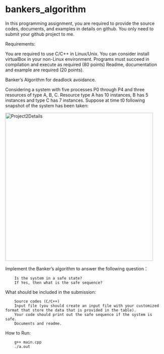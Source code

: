 # bankers_algorithm

In this programming assignment, you are required to provide the source codes, documents, and examples in details on github. You only need to submit your github project to me.  

 

Requirements:

You are required to use C/C++ in Linux/Unix. You can consider install virtualBox in your non-Linux environment.
Programs must succeed in compilation and execute as required (80 points)
Readme, documentation and example are required (20 points).
 

Banker’s Algorithm for deadlock avoidance.

 

Considering a system with five processes P0 through P4 and three resources of type A, B, C. Resource type A has 10 instances, B has 5 instances and type C has 7 instances. Suppose at time t0 following snapshot of the system has been taken:

<img width="468" alt="Project2Details" src="https://user-images.githubusercontent.com/47755334/202937821-66a4ea15-3af6-4617-bde4-b5ec9fb6e58c.png">

Implement the Banker’s algorithm to answer the following question：

        Is the system in a safe state? 
        If Yes, then what is the safe sequence?

 

What should be included in the submission:

        Source codes (C/C++)
        Input file (you should create an input file with your customized format that store the data that is provided in the table).
        Your code should print out the safe sequence if the system is safe.
        Documents and readme.
        
How to Run:

        g++ main.cpp
        ./a.out
